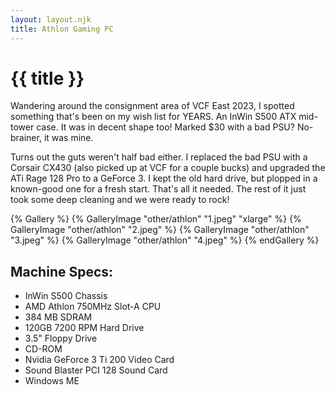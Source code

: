```yaml
---
layout: layout.njk
title: Athlon Gaming PC
---
```

# {{ title }}

Wandering around the consignment area of VCF East 2023, I spotted something that's been on my wish list for YEARS.
An InWin S500 ATX mid-tower case. It was in decent shape too! Marked $30 with a bad PSU? No-brainer, it was mine.

Turns out the guts weren't half bad either.
I replaced the bad PSU with a Corsair CX430 (also picked up at VCF for a couple bucks) and upgraded the ATi Rage 128 Pro to a GeForce 3.
I kept the old hard drive, but plopped in a known-good one for a fresh start. That's all it needed. The rest of it just took some deep cleaning and we were ready to rock!

{% Gallery %}
	{% GalleryImage "other/athlon" "1.jpeg" "xlarge" %}
	{% GalleryImage "other/athlon" "2.jpeg" %}
	{% GalleryImage "other/athlon" "3.jpeg" %}
	{% GalleryImage "other/athlon" "4.jpeg" %}
{% endGallery %}

## Machine Specs:
- InWin S500 Chassis
- AMD Athlon 750MHz Slot-A CPU
- 384 MB SDRAM
- 120GB 7200 RPM Hard Drive
- 3.5" Floppy Drive
- CD-ROM
- Nvidia GeForce 3 Ti 200 Video Card
- Sound Blaster PCI 128 Sound Card
- Windows ME